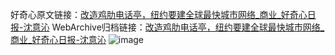 好奇心原文链接：[改造鸡肋电话亭，纽约要建全球最快城市网络_商业_好奇心日报-沈意沁](https://www.qdaily.com/articles/3982.html)
WebArchive归档链接：[改造鸡肋电话亭，纽约要建全球最快城市网络_商业_好奇心日报-沈意沁](http://web.archive.org/web/20190623153355/https://www.qdaily.com/articles/3982.html)
![image](http://ww3.sinaimg.cn/large/007d5XDpgy1g3vdr40789j30u02qrhdt)